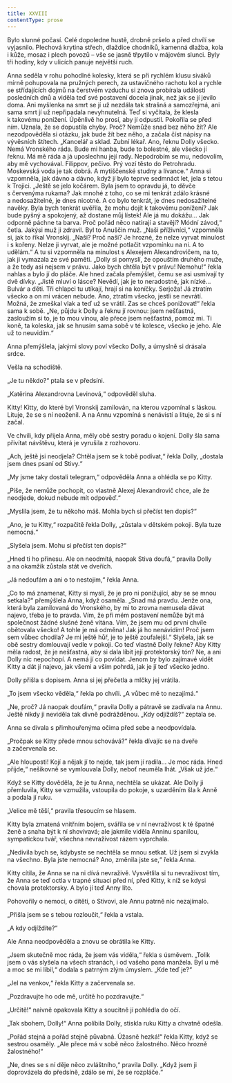 ```yaml
---
title: XXVIII
contentType: prose
---
```


Bylo slunné počasí. Celé dopoledne hustě, drobně pršelo a před chvílí se vyjasnilo. Plechová krytina střech, dlaždice chodníků, kamenná dlažba, kola i kůže, mosaz i plech povozů – vše se jasně třpytilo v májovém slunci. Byly tři hodiny, kdy v ulicích panuje největší ruch.

Anna seděla v rohu pohodlné kolesky, která se při rychlém klusu siváků mírně pohupovala na pružných perech, za ustavičného rachotu kol a rychle se střídajících dojmů na čerstvém vzduchu si znova probírala události posledních dnů a viděla teď své postavení docela jinak, než jak se jí jevilo doma. Ani myšlenka na smrt se jí už nezdála tak strašná a samozřejmá, ani sama smrt jí už nepřipadala nevyhnutelná. Teď si vyčítala, že klesla k takovému ponížení. Úpěnlivě ho prosí, aby jí odpustil. Pokořila se před ním. Uznala, že se dopustila chyby. Proč? Nemůže snad bez něho žít? Ale nezodpověděla si otázku, jak bude žít bez něho, a začala číst nápisy na vývěsních štítech. „Kancelář a sklad. Zubní lékař. Ano, řeknu Dolly všecko. Nemá Vronského ráda. Bude mi hanba, bude to bolestné, ale všecko jí řeknu. Má mě ráda a já uposlechnu její rady. Nepodrobím se mu, nedovolím, aby mě vychovával. Filippov, pečivo. Prý vozí těsto do Petrohradu. Moskevská voda je tak dobrá. A mytiščenské studny a lívance.“ Anna si vzpomněla, jak dávno a dávno, když jí bylo teprve sedmnáct let, jela s tetou k Trojici. „Ještě se jelo kočárem. Byla jsem to opravdu já, to děvče s červenýma rukama? Jak mnohé z toho, co se mi tenkrát zdálo krásné a nedosažitelné, je dnes nicotné. A co bylo tenkrát, je dnes nedosažitelné navěky. Byla bych tenkrát uvěřila, že mohu dojít k takovému ponížení? Jak bude pyšný a spokojený, až dostane můj lístek! Ale já mu dokážu… Jak odporně páchne ta barva. Proč pořád něco natírají a stavějí? Módní závod,“ četla. Jakýsi muž ji zdravil. Byl to Anuščin muž. „Naši příživníci,“ vzpomněla si, jak to říkal Vronskij. „Naši? Proč naši? Je hrozné, že nelze vyrvat minulost i s kořeny. Nelze ji vyrvat, ale je možné potlačit vzpomínku na ni. A to udělám.“ A tu si vzpomněla na minulost s Alexejem Alexandrovičem, na to, jak ji vymazala ze své paměti. „Dolly si pomyslí, že opouštím druhého muže, a že tedy asi nejsem v právu. Jako bych chtěla být v právu! Nemohu!“ řekla nahlas a bylo jí do pláče. Ale hned začala přemýšlet, čemu se asi usmívají ty dvě dívky. „Jistě mluví o lásce? Nevědí, jak je to neradostné, jak nízké… Bulvár a děti. Tři chlapci tu utíkají, hrají si na koníčky. Serjoža! Já ztratím všecko a on mi vrácen nebude. Ano, ztratím všecko, jestli se nevrátí. Možná, že zmeškal vlak a teď už se vrátil. Zas se chceš ponižovat!“ řekla sama k sobě. „Ne, půjdu k Dolly a řeknu jí rovnou: jsem nešťastná, zasloužím si to, je to mou vinou, ale přece jsem nešťastná, pomoz mi. Ti koně, ta koleska, jak se hnusím sama sobě v té kolesce, všecko je jeho. Ale už to neuvidím.“

Anna přemýšlela, jakými slovy poví všecko Dolly, a úmyslně si drásala srdce.

Vešla na schodiště.

„Je tu někdo?“ ptala se v předsíni.

„Katěrina Alexandrovna Levinová,“ odpověděl sluha.

Kitty! Kitty, do které byl Vronskij zamilován, na kterou vzpomínal s láskou. Lituje, že se s ní neoženil. A na Annu vzpomíná s nenávistí a lituje, že si s ní začal.

Ve chvíli, kdy přijela Anna, měly obě sestry poradu o kojení. Dolly šla sama přivítat návštěvu, která je vyrušila z rozhovoru.

„Ach, ještě jsi neodjela? Chtěla jsem se k tobě podívat,“ řekla Dolly, „dostala jsem dnes psaní od Stivy.“

„My jsme taky dostali telegram,“ odpověděla Anna a ohlédla se po Kitty.

„Píše, že nemůže pochopit, co vlastně Alexej Alexandrovič chce, ale že neodjede, dokud nebude mít odpověď.“

„Myslila jsem, že tu někoho máš. Mohla bych si přečíst ten dopis?“

„Ano, je tu Kitty,“ rozpačitě řekla Dolly, „zůstala v dětském pokoji. Byla tuze nemocná.“

„Slyšela jsem. Mohu si přečíst ten dopis?“

„Hned ti ho přinesu. Ale on neodmítá, naopak Stiva doufá,“ pravila Dolly a na okamžik zůstala stát ve dveřích.

„Já nedoufám a ani o to nestojím,“ řekla Anna.

„Co to má znamenat, Kitty si myslí, že je pro ni ponižující, aby se se mnou setkala?“ přemýšlela Anna, když osaměla. „Snad má pravdu. Jenže ona, která byla zamilovaná do Vronského, by mi to zrovna nemusela dávat najevo, třeba je to pravda. Vím, že při mém postavení nemůže být má společnost žádné slušné ženě vítána. Vím, že jsem mu od první chvíle obětovala všecko! A tohle je má odměna! Jak já ho nenávidím! Proč jsem sem vůbec chodila? Je mi ještě hůř, je to ještě zoufalejší.“ Slyšela, jak se obě sestry domlouvají vedle v pokoji. Co teď vlastně Dolly řekne? Aby Kitty měla radost, že je nešťastná, aby si dala líbit její protektorský tón? Ne, a ani Dolly nic nepochopí. A nemá jí co povídat. Jenom by bylo zajímavé vidět Kitty a dát jí najevo, jak všemi a vším pohrdá, jak je jí teď všecko jedno.

Dolly přišla s dopisem. Anna si jej přečetla a mlčky jej vrátila.

„To jsem všecko věděla,“ řekla po chvíli. „A vůbec mě to nezajímá.“

„Ne, proč? Já naopak doufám,“ pravila Dolly a pátravě se zadívala na Annu. Ještě nikdy ji neviděla tak divně podrážděnou. „Kdy odjíždíš?“ zeptala se.

Anna se dívala s přimhouřenýma očima před sebe a neodpovídala.

„Pročpak se Kitty přede mnou schovává?“ řekla dívajíc se na dveře a začervenala se.

„Ale hlouposti! Kojí a nějak jí to nejde, tak jsem jí radila… Je moc ráda. Hned přijde,“ nešikovně se vymlouvala Dolly, neboť neuměla lhát. „Však už jde.“

Když se Kitty dověděla, že je tu Anna, nechtěla se ukázat. Ale Dolly ji přemluvila, Kitty se vzmužila, vstoupila do pokoje, s uzarděním šla k Anně a podala jí ruku.

„Velice mě těší,“ pravila třesoucím se hlasem.

Kitty byla zmatená vnitřním bojem, svářila se v ní nevraživost k té špatné ženě a snaha být k ní shovívavá; ale jakmile viděla Anninu spanilou, sympatickou tvář, všechna nevraživost rázem vyprchala.

„Nedivila bych se, kdybyste se nechtěla se mnou setkat. Už jsem si zvykla na všechno. Byla jste nemocná? Ano, změnila jste se,“ řekla Anna.

Kitty cítila, že Anna se na ni dívá nevraživě. Vysvětlila si tu nevraživost tím, že Anna se teď octla v trapné situaci před ní, před Kitty, k níž se kdysi chovala protektorsky. A bylo jí teď Anny líto.

Pohovořily o nemoci, o dítěti, o Stivovi, ale Annu patrně nic nezajímalo.

„Přišla jsem se s tebou rozloučit,“ řekla a vstala.

„A kdy odjíždíte?“

Ale Anna neodpověděla a znovu se obrátila ke Kitty.

„Jsem skutečně moc ráda, že jsem vás viděla,“ řekla s úsměvem. „Tolik jsem o vás slyšela na všech stranách, i od vašeho pana manžela. Byl u mě a moc se mi líbil,“ dodala s patrným zlým úmyslem. „Kde teď je?“

„Jel na venkov,“ řekla Kitty a začervenala se.

„Pozdravujte ho ode mě, určitě ho pozdravujte.“

„Určitě!“ naivně opakovala Kitty a soucitně jí pohlédla do očí.

„Tak sbohem, Dolly!“ Anna políbila Dolly, stiskla ruku Kitty a chvatně odešla.

„Pořád stejná a pořád stejně půvabná. Úžasně hezká!“ řekla Kitty, když se sestrou osaměly. „Ale přece má v sobě něco žalostného. Něco hrozně žalostného!“

„Ne, dnes se s ní děje něco zvláštního,“ pravila Dolly. „Když jsem ji doprovázela do předsíně, zdálo se mi, že se rozpláče.“
